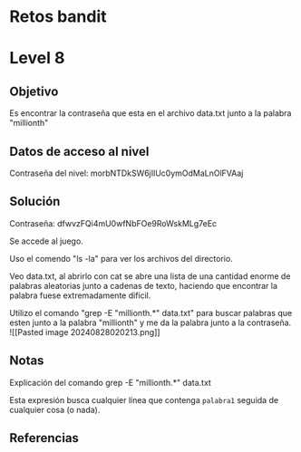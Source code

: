 # Retos bandit

# Level 8

## Objetivo
Es encontrar la contraseña que esta en el archivo data.txt junto a la palabra "millionth"
## Datos de acceso al nivel

Contraseña del nivel: morbNTDkSW6jIlUc0ymOdMaLnOlFVAaj


## Solución

Contraseña: dfwvzFQi4mU0wfNbFOe9RoWskMLg7eEc

Se accede al juego.

Uso el comendo "ls -la" para ver los archivos del directorio.

Veo data.txt, al abrirlo con cat se abre una lista de una cantidad enorme de palabras aleatorias junto a cadenas de texto, haciendo que encontrar la palabra fuese extremadamente difícil.

Utilizo el comando "grep -E "millionth.*" data.txt"  para buscar palabras que esten junto a la palabra "millionth" y me da la palabra junto a la contraseña.
![[Pasted image 20240828020213.png]]



## Notas

Explicación del comando grep -E "millionth.*" data.txt

Esta expresión busca cualquier línea que contenga `palabra1` seguida de cualquier cosa (o nada).

## Referencias


